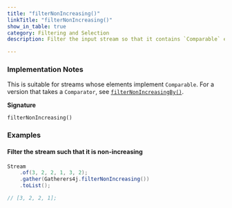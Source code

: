 ```yaml
---
title: "filterNonIncreasing()"
linkTitle: "filterNonIncreasing()"
show_in_table: true
category: Filtering and Selection
description: Filter the input stream so that it contains `Comparable` elements in a non-increasing order.

---
```


### Implementation Notes

This is suitable for streams whose elements implement `Comparable`. For a version that takes a `Comparator`, see [`filterNonIncreasingBy()`](/gatherers/filtering-and-selection/filternonincreasingby/).

**Signature**

`filterNonIncreasing()`

### Examples

#### Filter the stream such that it is non-increasing

```java
Stream
    .of(3, 2, 2, 1, 3, 2);
    .gather(Gatherers4j.filterNonIncreasing())
    .toList();

// [3, 2, 2, 1];
```
